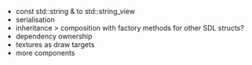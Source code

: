 - const std::string & to std::string_view
- serialisation
- inheritance > composition with factory methods for other SDL structs?
- dependency ownership
- textures as draw targets
- more components
